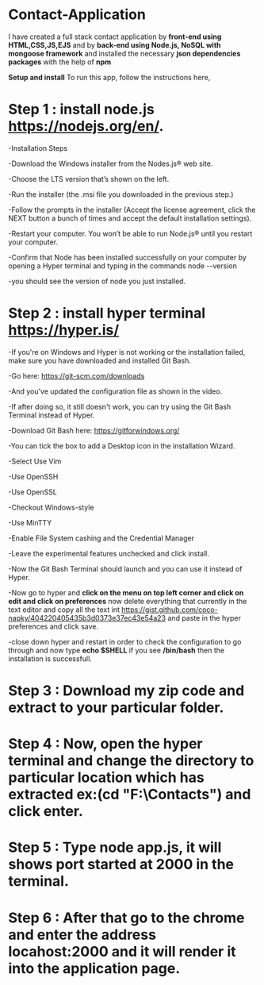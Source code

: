 # Contact-Application
I have created a full stack contact application by **front-end using HTML,CSS,JS,EJS** and by **back-end using Node.js, NoSQL with mongoose framework** and installed the necessary **json dependencies packages** with the help of **npm** 

**Setup and install**
To run this app, follow the instructions here,

# Step 1 : install node.js https://nodejs.org/en/.
-Installation Steps

-Download the Windows installer from the Nodes.js® web site. 

-Choose the LTS version that’s shown on the left. 

-Run the installer (the .msi file you downloaded in the previous step.)

-Follow the prompts in the installer (Accept the license agreement, click the NEXT button a bunch of times and accept the default installation settings).

-Restart your computer. You won’t be able to run Node.js® until you restart your computer.

-Confirm that Node has been installed successfully on your computer by opening a Hyper terminal and typing in the commands node --version

-you should see the version of node you just installed.
         
# Step 2 : install hyper terminal https://hyper.is/
-If you're on Windows and Hyper is not working or the installation failed, make sure you have downloaded and installed Git Bash.

-Go here: https://git-scm.com/downloads

-And you've updated the configuration file as shown in the video.

-If after doing so, it still doesn't work, you can try using the Git Bash Terminal instead of Hyper.

-Download Git Bash here: https://gitforwindows.org/
 
-You can tick the box to add a Desktop icon in the installation Wizard. 

-Select Use Vim

-Use OpenSSH

-Use OpenSSL

-Checkout Windows-style

-Use MinTTY

-Enable File System cashing and the Credential Manager

-Leave the experimental features unchecked and click install.

-Now the Git Bash Terminal should launch and you can use it instead of Hyper.

-Now go to hyper and **click on the menu on top left corner and click on edit and click on preferences** now delete everything that currently in the text editor and copy all the text int https://gist.github.com/coco-napky/404220405435b3d0373e37ec43e54a23 and paste in the hyper preferences and click save.

-close down hyper and restart in order to check the configuration to go through and now type **echo $SHELL** if you see **/bin/bash** then the installation is successfull.

# Step 3 : Download my zip code and extract to your particular folder.

# Step 4 : Now, open the hyper terminal and change the directory to particular location which has extracted **ex:(cd "F:\Contacts")** and click enter.

# Step 5 : Type **node app.js**, it will shows **port started at 2000** in the terminal.

# Step 6 : After that go to the chrome and enter the address **locahost:2000** and it will render it into the application page.
 
